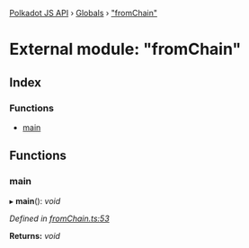 [Polkadot JS API](../README.md) › [Globals](../globals.md) › ["fromChain"](_fromchain_.md)

# External module: "fromChain"

## Index

### Functions

* [main](_fromchain_.md#main)

## Functions

###  main

▸ **main**(): *void*

*Defined in [fromChain.ts:53](https://github.com/polkadot-js/api/blob/d041c0abb2/packages/typegen/src/fromChain.ts#L53)*

**Returns:** *void*
